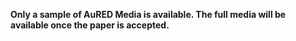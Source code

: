 **Only a sample of AuRED Media is available. The full media will be available once the paper is accepted.**
